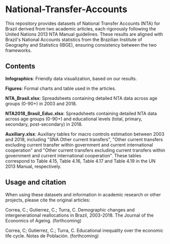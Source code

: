 # National-Transfer-Accounts

This repository provides datasets of National Transfer Accounts (NTA) for Brazil derived from two academic articles, each rigorously following the United Nations 2013 NTA Manual guidelines. These results are aligned with Brazil's National Accounts statistics from the Brazilian Institute of Geography and Statistics (IBGE), ensuring consistency between the two frameworks.

## Contents

**Infographics**: Friendly data visualization, based on our results.

**Figures**: Formal charts and table used in the articles.

**NTA_Brasil.xlsx**:  Spreadsheets containing detailed NTA data across age groups (0-90+) in 2003 and 2018.

**NTA2018_Brasil_Educ.xlsx**: Spreadsheets containing detailed NTA data across age groups (0-90+) and educational levels (total, primary, secondary, post-secondary) in 2018.

**Auxiliary.xlsx**: Auxiliary tables for macro controls estimation between 2003 and 2018, including "SNA Other current transfers", "Other current transfers excluding current transfer within government and current international cooperation" and "Other current transfers excluding current transfers within government and current international cooperation". These tables correspond to Table 4.15, Table 4.16, Table 4.17 and Table 4.19 in the UN 2013 Manual, respectively.


## Usage and citation

When using these datasets and information in academic research or other projects, please cite the original articles:

Correa, C.; Gutierrez, C.; Turra, C. Demographic changes and intergenerational reallocations in Brazil, 2003-2018. The Journal of the Economics of Ageing. (forthcoming)

Correa, C; Gutierrez, C.; Turra, C. Educational inequality over the economic life cycle. Notas de Población. (forthcoming)
